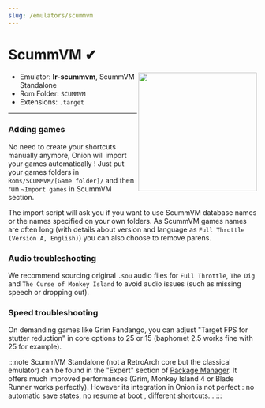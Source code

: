```yaml
---
slug: /emulators/scummvm
---
```


# ScummVM ✔

<img src="https://user-images.githubusercontent.com/44569252/188293068-a2814bb4-6c1a-4097-98a7-5a3a8e3af279.png" align="right" width="240" />

- Emulator: **lr-scummvm**, ScummVM Standalone
- Rom Folder: `SCUMMVM`
- Extensions: `.target`

---

### Adding games

No need to create your shortcuts manually anymore, Onion will import your games automatically ! 
Just put your games folders in `Roms/SCUMMVM/[Game folder]/` and then run `~Import games` in ScummVM section. 

The import script will ask you if you want to use ScummVM database names or the names specified on your own folders. 
As ScummVM games names are often long (with details about version and language as `Full Throttle (Version A, English)`) you can also choose to remove parens.

### Audio troubleshooting

We recommend sourcing original `.sou` audio files for `Full Throttle`, `The Dig` and `The Curse of Monkey Island` to avoid audio issues (such as missing speech or dropping out).  


### Speed troubleshooting

On demanding games like Grim Fandango, you can adjust "Target FPS for stutter reduction" in core options to 25 or 15 (baphomet 2.5 works fine with 25 for example).


:::note
ScummVM Standalone (not a RetroArch core but the classical emulator) can be found in the "Expert" section of [Package Manager](../apps/package-manager). It offers much improved performances (Grim, Monkey Island 4 or Blade Runner works perfectly).
However its integration in Onion is not perfect : no automatic save states, no resume at boot , different shortcuts...
:::
